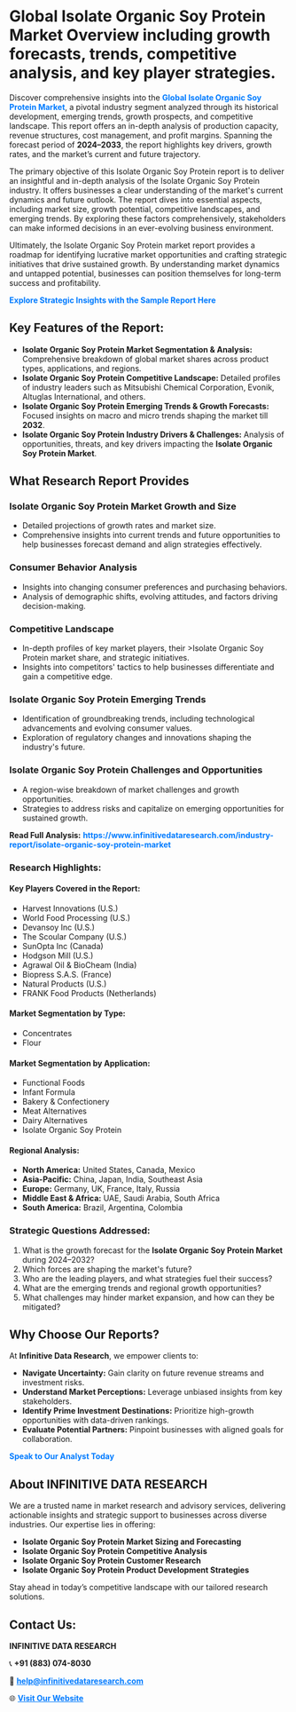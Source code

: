 <h1>Global Isolate Organic Soy Protein Market Overview including growth forecasts, trends, competitive analysis, and key player strategies.</h1>
<p>
Discover comprehensive insights into the 
<a href="https://www.infinitivedataresearch.com/industry-report/isolate-organic-soy-protein-market" rel="dofollow" style="color: #007BFF; text-decoration: none;"><strong>Global Isolate Organic Soy Protein Market</strong></a>, a pivotal industry segment analyzed through its historical development, emerging trends, growth prospects, and competitive landscape. This report offers an in-depth analysis of production capacity, revenue structures, cost management, and profit margins. Spanning the forecast period of <strong>2024–2033</strong>, the report highlights key drivers, growth rates, and the market’s current and future trajectory.
</p>
<p>
The primary objective of this Isolate Organic Soy Protein report is to deliver an insightful and in-depth analysis of the Isolate Organic Soy Protein industry. It offers businesses a clear understanding of the market's current dynamics and future outlook. The report dives into essential aspects, including market size, growth potential, competitive landscapes, and emerging trends. By exploring these factors comprehensively, stakeholders can make informed decisions in an ever-evolving business environment.
</p>
<p>
Ultimately, the Isolate Organic Soy Protein market report provides a roadmap for identifying lucrative market opportunities and crafting strategic initiatives that drive sustained growth. By understanding market dynamics and untapped potential, businesses can position themselves for long-term success and profitability.
</p>
<p>
<a href="https://www.infinitivedataresearch.com/request-sample/reportId=111442" style="color: #007BFF; text-decoration: none;"><strong>Explore Strategic Insights with the Sample Report Here</strong></a>
</p>

<h2>Key Features of the Report:</h2>
<ul>
<li><strong>Isolate Organic Soy Protein Market Segmentation & Analysis:</strong> Comprehensive breakdown of global market shares across product types, applications, and regions.</li>
<li><strong>Isolate Organic Soy Protein Competitive Landscape:</strong> Detailed profiles of industry leaders such as Mitsubishi Chemical Corporation, Evonik, Altuglas International, and others.</li>
<li><strong>Isolate Organic Soy Protein Emerging Trends & Growth Forecasts:</strong> Focused insights on macro and micro trends shaping the market till <strong>2032</strong>.</li>
<li><strong>Isolate Organic Soy Protein Industry Drivers & Challenges:</strong> Analysis of opportunities, threats, and key drivers impacting the <strong>Isolate Organic Soy Protein Market</strong>.</li>
</ul>

<h2>What Research Report Provides</h2>
<h3>Isolate Organic Soy Protein Market Growth and Size</h3>
<ul>
<li>Detailed projections of growth rates and market size.</li>
<li>Comprehensive insights into current trends and future opportunities to help businesses forecast demand and align strategies effectively.</li>
</ul>

<h3>Consumer Behavior Analysis</h3>
<ul>
<li>Insights into changing consumer preferences and purchasing behaviors.</li>
<li>Analysis of demographic shifts, evolving attitudes, and factors driving decision-making.</li>
</ul>

<h3>Competitive Landscape</h3>
<ul>
<li>In-depth profiles of key market players, their >Isolate Organic Soy Protein market share, and strategic initiatives.</li>
<li>Insights into competitors' tactics to help businesses differentiate and gain a competitive edge.</li>
</ul>

<h3>Isolate Organic Soy Protein Emerging Trends</h3>
<ul>
<li>Identification of groundbreaking trends, including technological advancements and evolving consumer values.</li>
<li>Exploration of regulatory changes and innovations shaping the industry's future.</li>
</ul>

<h3>Isolate Organic Soy Protein Challenges and Opportunities</h3>
<ul>
<li>A region-wise breakdown of market challenges and growth opportunities.</li>
<li>Strategies to address risks and capitalize on emerging opportunities for sustained growth.</li>
</ul>
<p><strong>Read Full Analysis:</strong> <a href="https://www.infinitivedataresearch.com/industry-report/isolate-organic-soy-protein-market" rel="dofollow" style="color: #007BFF; text-decoration: none;"><strong>https://www.infinitivedataresearch.com/industry-report/isolate-organic-soy-protein-market</strong></a></p>
<h3>Research Highlights:</h3>
<h4>Key Players Covered in the Report:</h4>
<ul><li>Harvest Innovations (U.S.)</li><li>World Food Processing (U.S.)</li><li>Devansoy Inc (U.S.)</li><li>The Scoular Company (U.S.)</li><li>SunOpta Inc (Canada)</li><li>Hodgson Mill (U.S.)</li><li>Agrawal Oil &amp; BioCheam (India)</li><li>Biopress S.A.S. (France)</li><li>Natural Products (U.S.)</li><li>FRANK Food Products (Netherlands)</li></ul>
<h4>Market Segmentation by Type:</h4>
<ul><li>Concentrates</li><li>Flour</li></ul>
<h4>Market Segmentation by Application:</h4>
<ul><li>Functional Foods</li><li>Infant Formula</li><li>Bakery &amp; Confectionery</li><li>Meat Alternatives</li><li>Dairy Alternatives</li><li>Isolate Organic Soy Protein</li></ul>

<h4>Regional Analysis:</h4>
<ul>
<li><strong>North America:</strong> United States, Canada, Mexico</li>
<li><strong>Asia-Pacific:</strong> China, Japan, India, Southeast Asia</li>
<li><strong>Europe:</strong> Germany, UK, France, Italy, Russia</li>
<li><strong>Middle East & Africa:</strong> UAE, Saudi Arabia, South Africa</li>
<li><strong>South America:</strong> Brazil, Argentina, Colombia</li>
</ul>

<h3>Strategic Questions Addressed:</h3>
<ol>
<li>What is the growth forecast for the <strong>Isolate Organic Soy Protein Market</strong> during 2024–2032?</li>
<li>Which forces are shaping the market's future?</li>
<li>Who are the leading players, and what strategies fuel their success?</li>
<li>What are the emerging trends and regional growth opportunities?</li>
<li>What challenges may hinder market expansion, and how can they be mitigated?</li>
</ol>

<h2>Why Choose Our Reports?</h2>
<p>At <strong>Infinitive Data Research</strong>, we empower clients to:</p>
<ul>
<li><strong>Navigate Uncertainty:</strong> Gain clarity on future revenue streams and investment risks.</li>
<li><strong>Understand Market Perceptions:</strong> Leverage unbiased insights from key stakeholders.</li>
<li><strong>Identify Prime Investment Destinations:</strong> Prioritize high-growth opportunities with data-driven rankings.</li>
<li><strong>Evaluate Potential Partners:</strong> Pinpoint businesses with aligned goals for collaboration.</li>
</ul>
<p><a href="https://www.infinitivedataresearch.com/industry-report/isolate-organic-soy-protein-market" rel="dofollow" style="color: #007BFF; text-decoration: none;"><strong>Speak to Our Analyst Today</strong></a></p>

<h2>About INFINITIVE DATA RESEARCH</h2>
<p>We are a trusted name in market research and advisory services, delivering actionable insights and strategic support to businesses across diverse industries. Our expertise lies in offering:</p>
<ul>
<li><strong>Isolate Organic Soy Protein Market Sizing and Forecasting</strong></li>
<li><strong>Isolate Organic Soy Protein Competitive Analysis</strong></li>
<li><strong>Isolate Organic Soy Protein Customer Research</strong></li>
<li><strong>Isolate Organic Soy Protein Product Development Strategies</strong></li>
</ul>
<p>Stay ahead in today’s competitive landscape with our tailored research solutions.</p>

<h2>Contact Us:</h2>
<p><strong>INFINITIVE DATA RESEARCH</strong></p>
<p>📞 <strong>+91 (883) 074-8030</strong></p>
<p>📧 <strong><a href="mailto:help@infinitivedataresearch.com" style="color: #007BFF;">help@infinitivedataresearch.com</a></strong></p>
<p>🌐 <strong><a href="https://www.infinitivedataresearch.com" rel="dofollow" style="color: #007BFF;">Visit Our Website</a></strong></p>